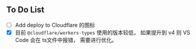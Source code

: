 ## To Do List
- [ ] Add deploy to Cloudflare 的图标
- [x] 目前 `@cloudflare/workers-types` 使用的版本较低， 如果提升到 v4 则 VS Code 会在 ts文件中报错， 需要进行优化。
